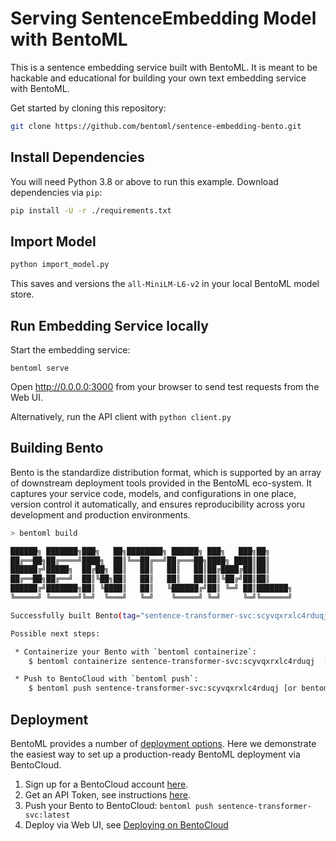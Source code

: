 # Serving SentenceEmbedding Model with BentoML

This is a sentence embedding service built with BentoML. It is meant to be hackable and educational
for building your own text embedding service with BentoML.

Get started by cloning this repository:

```bash
git clone https://github.com/bentoml/sentence-embedding-bento.git
```

## Install Dependencies

You will need Python 3.8 or above to run this example. Download dependencies via `pip`:

```bash
pip install -U -r ./requirements.txt
```

## Import Model

```bash
python import_model.py
```

This saves and versions the `all-MiniLM-L6-v2` in your local BentoML model store.

## Run Embedding Service locally

Start the embedding service:
```
bentoml serve
```

Open http://0.0.0.0:3000 from your browser to send test requests from the Web UI.

Alternatively, run the API client with `python client.py`


## Building Bento

Bento is the standardize distribution format, which is supported by an array of downstream
deployment tools provided in the BentoML eco-system. It captures your service code, models, and
configurations in one place, version control it automatically, and ensures reproducibility across
yoru development and production environments.

```bash
> bentoml build

██████╗ ███████╗███╗   ██╗████████╗ ██████╗ ███╗   ███╗██╗
██╔══██╗██╔════╝████╗  ██║╚══██╔══╝██╔═══██╗████╗ ████║██║
██████╔╝█████╗  ██╔██╗ ██║   ██║   ██║   ██║██╔████╔██║██║
██╔══██╗██╔══╝  ██║╚██╗██║   ██║   ██║   ██║██║╚██╔╝██║██║
██████╔╝███████╗██║ ╚████║   ██║   ╚██████╔╝██║ ╚═╝ ██║███████╗
╚═════╝ ╚══════╝╚═╝  ╚═══╝   ╚═╝    ╚═════╝ ╚═╝     ╚═╝╚══════╝

Successfully built Bento(tag="sentence-transformer-svc:scyvqxrxlc4rduqj").

Possible next steps:

 * Containerize your Bento with `bentoml containerize`:
    $ bentoml containerize sentence-transformer-svc:scyvqxrxlc4rduqj  [or bentoml build --containerize]

 * Push to BentoCloud with `bentoml push`:
    $ bentoml push sentence-transformer-svc:scyvqxrxlc4rduqj [or bentoml build --push]
```

## Deployment

BentoML provides a number of [deployment options](https://docs.bentoml.com/en/latest/concepts/deploy.html).
Here we demonstrate the easiest way to set up a production-ready BentoML deployment via BentoCloud.

1. Sign up for a BentoCloud account [here](https://www.bentoml.com/).
2. Get an API Token, see instructions [here](https://docs.bentoml.com/en/latest/bentocloud/getting-started/ship.html#acquiring-an-api-token).
3. Push your Bento to BentoCloud: `bentoml push sentence-transformer-svc:latest`
4. Deploy via Web UI, see [Deploying on BentoCloud](https://docs.bentoml.com/en/latest/bentocloud/getting-started/ship.html#deploying-your-bento)
